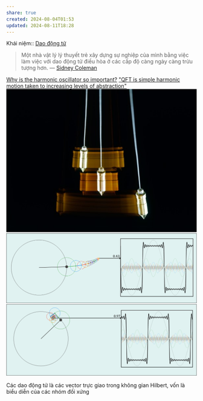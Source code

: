 ```yaml
---
share: true
created: 2024-08-04T01:53
updated: 2024-08-11T18:28
---
```

Khái niệm:: [Dao động tử](../%CE%9E%20Kh%C3%A1i%20ni%E1%BB%87m/V%E1%BA%ADt%20l%C3%BD/Dao%20%C4%91%E1%BB%99ng%20t%E1%BB%AD.md)
> Một nhà vật lý lý thuyết trẻ xây dựng sự nghiệp của mình bằng việc làm việc với dao động tử điều hòa ở các cấp độ càng ngày càng trừu tượng hơn.
 — [Sidney Coleman](https://en.wikipedia.org/wiki/Sidney_Coleman)

[Why is the harmonic oscillator so important?](https://physics.stackexchange.com/q/159021/41634)
["QFT is simple harmonic motion taken to increasing levels of abstraction"](https://physics.stackexchange.com/q/355487/41634)
![Pendulum.jpg](../../assets/attachments/Pendulum.jpg)
![firefox_2018-03-20_15-18-58.png](../../assets/attachments/firefox_2018-03-20_15-18-58.png)
![firefox_2018-03-20_15-18-09.png](../../assets/attachments/firefox_2018-03-20_15-18-09.png)

Các dao động tử là các vector trực giao trong không gian Hilbert, vốn là biểu diễn của các nhóm đối xứng
